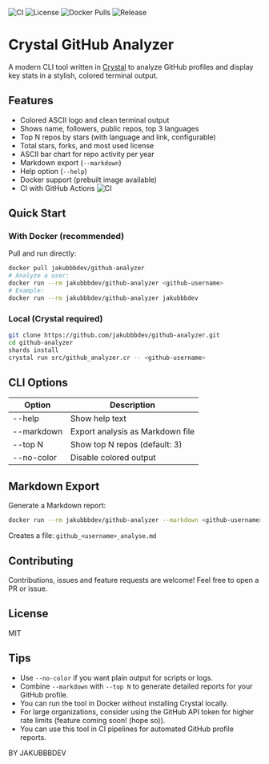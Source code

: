 ![CI](https://github.com/jakubbbdev/github-analyzer/actions/workflows/ci.yml/badge.svg)
![License](https://img.shields.io/github/license/jakubbbdev/github-analyzer)
![Docker Pulls](https://img.shields.io/docker/pulls/jakubbbdev/github-analyzer)
![Release](https://img.shields.io/github/v/release/jakubbbdev/github-analyzer)

# Crystal GitHub Analyzer

A modern CLI tool written in [Crystal](https://crystal-lang.org/) to analyze GitHub profiles and display key stats in a stylish, colored terminal output.

## Features
- Colored ASCII logo and clean terminal output
- Shows name, followers, public repos, top 3 languages
- Top N repos by stars (with language and link, configurable)
- Total stars, forks, and most used license
- ASCII bar chart for repo activity per year
- Markdown export (`--markdown`)
- Help option (`--help`)
- Docker support (prebuilt image available)
- CI with GitHub Actions ![CI](https://github.com/jakubbbdev/github-analyzer/actions/workflows/ci.yml/badge.svg)

## Quick Start

### With Docker (recommended)
Pull and run directly:
```sh
docker pull jakubbbdev/github-analyzer
# Analyze a user:
docker run --rm jakubbbdev/github-analyzer <github-username>
# Example:
docker run --rm jakubbbdev/github-analyzer jakubbbdev
```

### Local (Crystal required)
```sh
git clone https://github.com/jakubbbdev/github-analyzer.git
cd github-analyzer
shards install
crystal run src/github_analyzer.cr -- <github-username>
```

## CLI Options
| Option         | Description                                 |
|---------------|---------------------------------------------|
| --help        | Show help text                              |
| --markdown    | Export analysis as Markdown file            |
| --top N       | Show top N repos (default: 3)               |
| --no-color    | Disable colored output                      |

## Markdown Export
Generate a Markdown report:
```sh
docker run --rm jakubbbdev/github-analyzer --markdown <github-username>
```
Creates a file: `github_<username>_analyse.md`

## Contributing
Contributions, issues and feature requests are welcome! Feel free to open a PR or issue.


## License
MIT 

## Tips

- Use `--no-color` if you want plain output for scripts or logs.
- Combine `--markdown` with `--top N` to generate detailed reports for your GitHub profile.
- You can run the tool in Docker without installing Crystal locally.
- For large organizations, consider using the GitHub API token for higher rate limits (feature coming soon! (hope so)).
- You can use this tool in CI pipelines for automated GitHub profile reports.

BY JAKUBBBDEV
